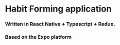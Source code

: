 # Habit Forming application
### Written in React Native + Typescript + Redux. 
### Based on the Expo platform
